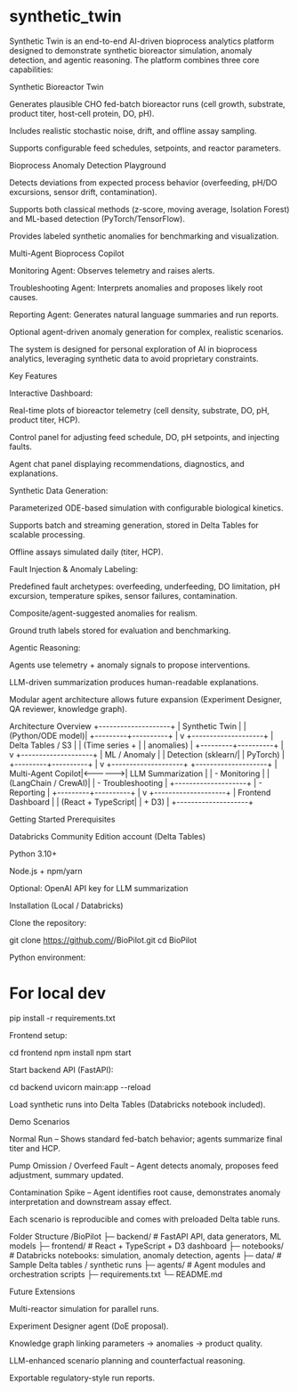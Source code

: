 # synthetic_twin
Synthetic Twin is an end-to-end AI-driven bioprocess analytics platform designed to demonstrate synthetic bioreactor simulation, anomaly detection, and agentic reasoning. The platform combines three core capabilities:

Synthetic Bioreactor Twin

Generates plausible CHO fed-batch bioreactor runs (cell growth, substrate, product titer, host-cell protein, DO, pH).

Includes realistic stochastic noise, drift, and offline assay sampling.

Supports configurable feed schedules, setpoints, and reactor parameters.

Bioprocess Anomaly Detection Playground

Detects deviations from expected process behavior (overfeeding, pH/DO excursions, sensor drift, contamination).

Supports both classical methods (z-score, moving average, Isolation Forest) and ML-based detection (PyTorch/TensorFlow).

Provides labeled synthetic anomalies for benchmarking and visualization.

Multi-Agent Bioprocess Copilot

Monitoring Agent: Observes telemetry and raises alerts.

Troubleshooting Agent: Interprets anomalies and proposes likely root causes.

Reporting Agent: Generates natural language summaries and run reports.

Optional agent-driven anomaly generation for complex, realistic scenarios.

The system is designed for personal exploration of AI in bioprocess analytics, leveraging synthetic data to avoid proprietary constraints.

Key Features

Interactive Dashboard:

Real-time plots of bioreactor telemetry (cell density, substrate, DO, pH, product titer, HCP).

Control panel for adjusting feed schedule, DO, pH setpoints, and injecting faults.

Agent chat panel displaying recommendations, diagnostics, and explanations.

Synthetic Data Generation:

Parameterized ODE-based simulation with configurable biological kinetics.

Supports batch and streaming generation, stored in Delta Tables for scalable processing.

Offline assays simulated daily (titer, HCP).

Fault Injection & Anomaly Labeling:

Predefined fault archetypes: overfeeding, underfeeding, DO limitation, pH excursion, temperature spikes, sensor failures, contamination.

Composite/agent-suggested anomalies for realism.

Ground truth labels stored for evaluation and benchmarking.

Agentic Reasoning:

Agents use telemetry + anomaly signals to propose interventions.

LLM-driven summarization produces human-readable explanations.

Modular agent architecture allows future expansion (Experiment Designer, QA reviewer, knowledge graph).

Architecture Overview
+--------------------+
| Synthetic Twin     |
| (Python/ODE model)|
+---------+----------+
          |
          v
+--------------------+
| Delta Tables / S3  |
| (Time series +     |
| anomalies)         |
+---------+----------+
          |
          v
+--------------------+
| ML / Anomaly       |
| Detection (sklearn/|
| PyTorch)           |
+---------+----------+
          |
          v
+--------------------+        +--------------------+
| Multi-Agent Copilot|<------>| LLM Summarization  |
| - Monitoring       |        | (LangChain / CrewAI)|
| - Troubleshooting  |        +--------------------+
| - Reporting        |
+---------+----------+
          |
          v
+--------------------+
| Frontend Dashboard |
| (React + TypeScript|
| + D3)              |
+--------------------+

Getting Started
Prerequisites

Databricks Community Edition account (Delta Tables)

Python 3.10+

Node.js + npm/yarn

Optional: OpenAI API key for LLM summarization

Installation (Local / Databricks)

Clone the repository:

git clone https://github.com/<username>/BioPilot.git
cd BioPilot


Python environment:

# For local dev
pip install -r requirements.txt


Frontend setup:

cd frontend
npm install
npm start


Start backend API (FastAPI):

cd backend
uvicorn main:app --reload


Load synthetic runs into Delta Tables (Databricks notebook included).

Demo Scenarios

Normal Run – Shows standard fed-batch behavior; agents summarize final titer and HCP.

Pump Omission / Overfeed Fault – Agent detects anomaly, proposes feed adjustment, summary updated.

Contamination Spike – Agent identifies root cause, demonstrates anomaly interpretation and downstream assay effect.

Each scenario is reproducible and comes with preloaded Delta table runs.

Folder Structure
/BioPilot
├─ backend/          # FastAPI API, data generators, ML models
├─ frontend/         # React + TypeScript + D3 dashboard
├─ notebooks/        # Databricks notebooks: simulation, anomaly detection, agents
├─ data/             # Sample Delta tables / synthetic runs
├─ agents/           # Agent modules and orchestration scripts
├─ requirements.txt
└─ README.md

Future Extensions

Multi-reactor simulation for parallel runs.

Experiment Designer agent (DoE proposal).

Knowledge graph linking parameters → anomalies → product quality.

LLM-enhanced scenario planning and counterfactual reasoning.

Exportable regulatory-style run reports.
